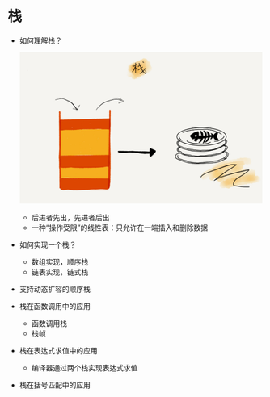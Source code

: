 # 栈

- 如何理解栈？

  ![img](.assets/stack_intro.jpg)

  - 后进者先出，先进者后出
  - 一种“操作受限”的线性表：只允许在一端插入和删除数据

- 如何实现一个栈？

  - 数组实现，顺序栈
  - 链表实现，链式栈

- 支持动态扩容的顺序栈

- 栈在函数调用中的应用

  - 函数调用栈
  - 栈帧

- 栈在表达式求值中的应用

  - 编译器通过两个栈实现表达式求值

- 栈在括号匹配中的应用